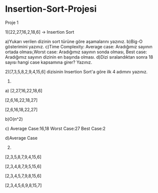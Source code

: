 # Insertion-Sort-Projesi

Proje 1

1)[22,27,16,2,18,6] -> Insertion Sort

a)Yukarı verilen dizinin sort türüne göre aşamalarını yazınız.
b)Big-O gösterimini yazınız.
c)Time Complexity: Average case: Aradığımız sayının ortada olması,Worst case: Aradığımız sayının sonda olması, Best case: Aradığımız sayının dizinin en başında olması.
d)Dizi sıralandıktan sonra 18 sayısı hangi case kapsamına girer? Yazınız.

2)[7,3,5,8,2,9,4,15,6] dizisinin Insertion Sort'a göre ilk 4 adımını yazınız.

1)
a)
[2,27,16,22,18,6]

[2,6,16,22,18,27]

[2,6,16,18,22,27]

b)O(n^2)

c)
Average Case:16,18
Worst Case:27
Best Case:2

d)Average Case

2)
[2,3,5,8,7,9,4,15,6]

[2,3,4,8,7,9,5,15,6]

[2,3,4,5,7,9,8,15,6]

[2,3,4,5,6,9,8,15,7]
